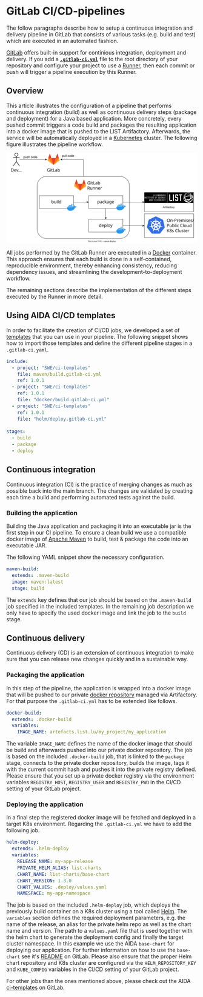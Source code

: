 # GitLab CI/CD-pipelines

The follow paragraphs describe how to setup a continuous integration and delivery pipeline in GitLab that consists of various tasks (e.g. build and test) which are executed in an automated fashion.

[GitLab](https://about.gitlab.com/) offers built-in support for continious integration, deployment and delivery. If you add a **[`.gitlab-ci.yml`](https://git.list.lu/help/ci/yaml/_index.md#include)** file to the root directory of your repository and configure your project to use a [Runner](https://git.list.lu/help/ci/yaml/_index.md#include), then each commit or push will trigger a pipeline execution by this Runner.

## Overview

This article illustrates the configuration of a pipeline that performs continuous integration (build) as well as continuous delivery steps (package and deployment) for a Java based application. More concretely, every pushed commit triggers a code build and packages the resulting application into a docker image that is pushed to the LIST Artifactory. Afterwards, the service will be automatically deployed in a [Kubernetes](https://kubernetes.io/) cluster. The following figure illustrates the pipeline workflow.

![CI/CD workflow](/res/images/guides/cicd-pipelines/devops.svg "CI/CD workflow")

All jobs performed by the GitLab Runner are executed in a [Docker](https://www.docker.com/) container. This approach ensures that each build is done in a self-contained, reproducible environment, thereby enhancing consistency, reducing dependency issues, and streamlining the development-to-deployment workflow.

The remaining sections describe the implementation of the different steps executed by the Runner in more detail.

## Using AIDA CI/CD templates

In order to facilitate the creation of CI/CD jobs, we developed a set of [templates](https://git.list.lu/swe/ci-templates) that you can use in your pipeline. The following snippet shows how to import those templates and define the different pipeline stages in a `.gitlab-ci.yaml`.

```yaml
include:
  - project: "SWE/ci-templates"
    file: maven/build.gitlab-ci.yml
    ref: 1.0.1
  - project: "SWE/ci-templates"
    ref: 1.0.1
    file: "docker/build.gitlab-ci.yml"
  - project: "SWE/ci-templates"
    ref: 1.0.1
    file: "helm/deploy.gitlab-ci.yml"

stages:
  - build
  - package
  - deploy
```

## Continuous integration

Continuous integration (CI) is the practice of merging changes as much as possible back into the main branch. The changes are validated by creating each time a build and performing automated tests against the build.

### Building the application

Building the Java application and packaging it into an executable jar is the first step in our CI pipeline. To ensure a clean build we use a compatible docker image of [Apache Maven](https://maven.apache.org/) to build, test & package the code into an executable JAR.

The following YAML snippet show the necessary configuration.

```yaml
maven-build:
  extends: .maven-build
  image: maven:latest
  stage: build
```

The `extends` key defines that our job should be based on the `.maven-build` job specified in the included templates. In the remaining job description we only have to specify the used docker image and link the job to the `build` stage.

## Continuous delivery

Continuous delivery (CD) is an extension of continuous integration to make sure that you can release new changes quickly and in a sustainable way.

### Packaging the application

In this step of the pipeline, the application is wrapped into a docker image that will be pushed to our private [docker repository](https://artefacts.list.lu) managed via Artifactory. For that purpose the `.gitlab-ci.yml` has to be extended like follows.

```yaml
docker-build:
  extends: .docker-build
  variables:
    IMAGE_NAME: artefacts.list.lu/my_project/my_application
```

The variable `IMAGE_NAME` defines the name of the docker image that should be build and afterwards pushed into our private docker repository. The job is based on the included `.docker-build` job, that is linked to the `package` stage, connects to the private docker repository, builds the image, tags it with the current commit hash and pushes it into the private registry defined. Please ensure that you set up a private docker registry via the environment variables `REGISTRY_HOST`, `REGISTRY_USER` and `REGISTRY_PWD` in the CI/CD setting of your GitLab project.

### Deploying the application

In a final step the registered docker image will be fetched and deployed in a target K8s environment. Regarding the `.gitlab-ci.yml` we have to add the following job.

```yaml
helm-deploy:
  extends: .helm-deploy
  variables:
    RELEASE_NAME: my-app-release
    PRIVATE_HELM_ALIAS: list-charts
    CHART_NAME: list-charts/base-chart
    CHART_VERSION: 1.3.0
    CHART_VALUES: .deploy/values.yaml
    NAMESPACE: my-app-namespace
```

The job is based on the included `.helm-deploy` job, which deploys the previously build container on a K8s cluster using a tool called [Helm](https://helm.sh).
The `variables` section defines the required deployment parameters, e.g. the name of the release, an alias for the private helm repo as well as the chart name and version. The path to a `values.yaml` file that is used together with the helm chart to generate the deployment config and finally the target cluster namespace. In this example we use the AIDA `base-chart` for deploying our application. For further information on how to use the `base-chart` see it's [README](https://git.list.lu/aida/swe/helm-charts/base-chart) on GitLab. Please also ensure that the proper Helm chart repository and K8s cluster are configured via the `HELM_REPOSITORY_KEY` and `KUBE_CONFIG` variables in the CI/CD setting of your GitLab project.

For other jobs than the ones mentioned above, please check out the AIDA [ci-templates](https://git.list.lu/swe/ci-templates) on GitLab.
